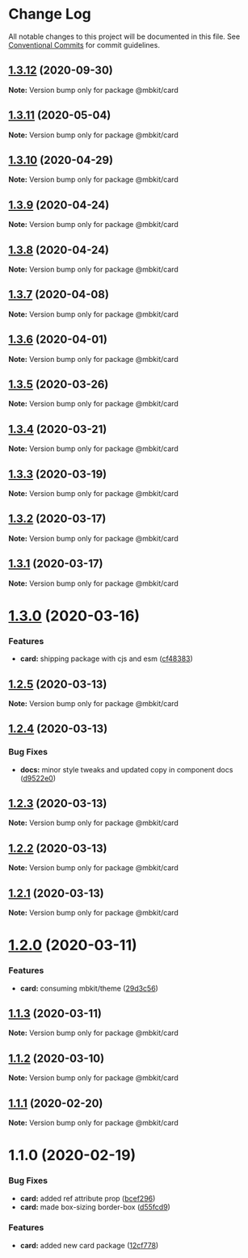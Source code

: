 # Change Log

All notable changes to this project will be documented in this file.
See [Conventional Commits](https://conventionalcommits.org) for commit guidelines.

## [1.3.12](https://github.com/mindbody/mbkit/compare/@mbkit/card@1.3.11...@mbkit/card@1.3.12) (2020-09-30)

**Note:** Version bump only for package @mbkit/card





## [1.3.11](https://github.com/mindbody/design-system/compare/@mbkit/card@1.3.10...@mbkit/card@1.3.11) (2020-05-04)

**Note:** Version bump only for package @mbkit/card





## [1.3.10](https://github.com/mindbody/design-system/compare/@mbkit/card@1.3.9...@mbkit/card@1.3.10) (2020-04-29)

**Note:** Version bump only for package @mbkit/card





## [1.3.9](https://github.com/mindbody/design-system/compare/@mbkit/card@1.3.7...@mbkit/card@1.3.9) (2020-04-24)

**Note:** Version bump only for package @mbkit/card





## [1.3.8](https://github.com/mindbody/design-system/compare/@mbkit/card@1.3.7...@mbkit/card@1.3.8) (2020-04-24)

**Note:** Version bump only for package @mbkit/card





## [1.3.7](https://github.com/mindbody/mbkit/compare/@mbkit/card@1.3.6...@mbkit/card@1.3.7) (2020-04-08)

**Note:** Version bump only for package @mbkit/card





## [1.3.6](https://github.com/mindbody/design-system/compare/@mbkit/card@1.3.5...@mbkit/card@1.3.6) (2020-04-01)

**Note:** Version bump only for package @mbkit/card





## [1.3.5](https://github.com/mindbody/design-system/compare/@mbkit/card@1.3.4...@mbkit/card@1.3.5) (2020-03-26)

**Note:** Version bump only for package @mbkit/card





## [1.3.4](https://github.com/mindbody/design-system/compare/@mbkit/card@1.3.3...@mbkit/card@1.3.4) (2020-03-21)

**Note:** Version bump only for package @mbkit/card





## [1.3.3](https://github.com/mindbody/design-system/compare/@mbkit/card@1.3.2...@mbkit/card@1.3.3) (2020-03-19)

**Note:** Version bump only for package @mbkit/card





## [1.3.2](https://github.com/mindbody/mbkit/compare/@mbkit/card@1.3.1...@mbkit/card@1.3.2) (2020-03-17)

**Note:** Version bump only for package @mbkit/card





## [1.3.1](https://github.com/mindbody/design-system/compare/@mbkit/card@1.3.0...@mbkit/card@1.3.1) (2020-03-17)

**Note:** Version bump only for package @mbkit/card





# [1.3.0](https://github.com/mindbody/design-system/compare/@mbkit/card@1.2.5...@mbkit/card@1.3.0) (2020-03-16)


### Features

* **card:** shipping package with cjs and esm ([cf48383](https://github.com/mindbody/design-system/commit/cf48383a73d34c7b3b8e34c0cfcd3c5d9b53520d))





## [1.2.5](https://github.com/mindbody/design-system/compare/@mbkit/card@1.2.4...@mbkit/card@1.2.5) (2020-03-13)

**Note:** Version bump only for package @mbkit/card





## [1.2.4](https://github.com/mindbody/design-system/compare/@mbkit/card@1.2.3...@mbkit/card@1.2.4) (2020-03-13)


### Bug Fixes

* **docs:** minor style tweaks and updated copy in component docs ([d9522e0](https://github.com/mindbody/design-system/commit/d9522e0f1470800e3103793208e24a84739a5888))





## [1.2.3](https://github.com/mindbody/design-system/compare/@mbkit/card@1.2.2...@mbkit/card@1.2.3) (2020-03-13)

**Note:** Version bump only for package @mbkit/card





## [1.2.2](https://github.com/mindbody/design-system/compare/@mbkit/card@1.2.1...@mbkit/card@1.2.2) (2020-03-13)

**Note:** Version bump only for package @mbkit/card





## [1.2.1](https://github.com/mindbody/design-system/compare/@mbkit/card@1.2.0...@mbkit/card@1.2.1) (2020-03-13)

**Note:** Version bump only for package @mbkit/card





# [1.2.0](https://github.com/mindbody/design-system/compare/@mbkit/card@1.1.3...@mbkit/card@1.2.0) (2020-03-11)


### Features

* **card:** consuming mbkit/theme ([29d3c56](https://github.com/mindbody/design-system/commit/29d3c5622411fe21375f6af71afb760961391922))





## [1.1.3](https://github.com/mindbody/design-system/compare/@mbkit/card@1.1.2...@mbkit/card@1.1.3) (2020-03-11)

**Note:** Version bump only for package @mbkit/card





## [1.1.2](https://github.com/mindbody/design-system/compare/@mbkit/card@1.1.1...@mbkit/card@1.1.2) (2020-03-10)

**Note:** Version bump only for package @mbkit/card





## [1.1.1](https://github.com/mindbody/design-system/compare/@mbkit/card@1.1.0...@mbkit/card@1.1.1) (2020-02-20)

**Note:** Version bump only for package @mbkit/card





# 1.1.0 (2020-02-19)


### Bug Fixes

* **card:** added ref attribute prop ([bcef296](https://github.com/mindbody/design-system/commit/bcef29698b5b8106c3a5802db0583427c20ac183))
* **card:** made box-sizing border-box ([d55fcd9](https://github.com/mindbody/design-system/commit/d55fcd9b2e7ba00d18820f1884e355a1eb2dfe76))


### Features

* **card:** added new card package ([12cf778](https://github.com/mindbody/design-system/commit/12cf7781e4c51886fd080be9505433fdac8940f6))
